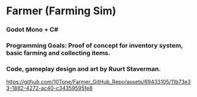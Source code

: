 # Farmer (Farming Sim)

### Godot Mono + C#

### Programming Goals: Proof of concept for inventory system, basic farming and collecting items.

### Code, gameplay design and art by Ruurt Staverman.

https://github.com/10Tone/Farmer_GitHub_Repo/assets/69433105/11b73e33-1882-4272-ac40-c34359595fe8
